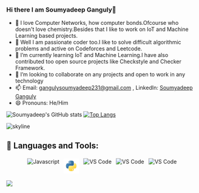 ### Hi there I am Soumyadeep Ganguly👋

<!--
**SGanguly1999/SGanguly1999** is a ✨ _special_ ✨ repository because its `README.md` (this file) appears on your GitHub profile.-->

- 🔭 I love  Computer Networks, how computer bonds.Ofcourse who doesn't love chemistry.Besides that I like to work on IoT and Machine Learning based projects.
- 🔭 Well I am passionate coder too.I like to solve difficult algorithmic problems and active on Codeforces and Leetcode.
- 🌱 I’m currently learning IoT and Machine Learning.I have also contributed too open source projects like Checkstyle and Checker Framework.
- 👯 I’m looking to collaborate on any projects and open to work in any technology
- 📫 Email: gangulysoumyadeep231@gmail.com , LinkedIn: [Soumyadeep Ganguly](https://www.linkedin.com/in/soumyadeep-ganguly-5a94031a3/)
- 😄 Pronouns: He/Him

![Soumyadeep's GitHub stats](https://github-readme-stats.vercel.app/api?username=SGanguly1999&show_icons=true&theme=radical&count_private=true&include_all_commits=true)
[![Top Langs](https://github-readme-stats.vercel.app/api/top-langs/?username=SGanguly1999&theme=radical)](https://github.com/SGanguly1999/github-readme-stats)

![skyline](https://user-images.githubusercontent.com/42171790/152284703-45a3e354-d65a-4b6e-941e-4e626ff8ab36.jpg)

## 🧰 Languages and Tools:
<p align="center">
<img src="https://imageio.forbes.com/specials-images/imageserve/5e7cce1921695a000666cc29/Java-14/960x0.jpg?fit=bounds&format=jpg&width=960" alt="Javascript" height="40" style="vertical-align:top; margin:4px">
<img src="https://raw.githubusercontent.com/github/explore/80688e429a7d4ef2fca1e82350fe8e3517d3494d/topics/python/python.png" alt="Python" height="40" style="vertical-align:top; margin:4px">
<img src="https://upload.wikimedia.org/wikipedia/commons/thumb/9/99/Unofficial_JavaScript_logo_2.svg/1200px-Unofficial_JavaScript_logo_2.svg.png" alt="VS Code" height="40" style="vertical-align:top; margin:4px">
  <img src="https://user-images.githubusercontent.com/42171790/152377163-96933c81-0edf-4ef8-9448-fd6a0c65a334.png" alt="VS Code" height="40" style="vertical-align:top; margin:4px">
  <img src="https://upload.wikimedia.org/wikipedia/commons/thumb/6/61/HTML5_logo_and_wordmark.svg/640px-HTML5_logo_and_wordmark.svg.png" alt="VS Code" height="40" style="vertical-align:top; margin:4px">
</p>
<a href="https://hits.seeyoufarm.com"><img src="https://hits.seeyoufarm.com/api/count/incr/badge.svg?url=https%3A%2F%2Fgithub.com%2FSGanguly1999&count_bg=%2379C83D&title_bg=%23555555&icon=&icon_color=%23E7E7E7&title=hits&edge_flat=false"/></a>
